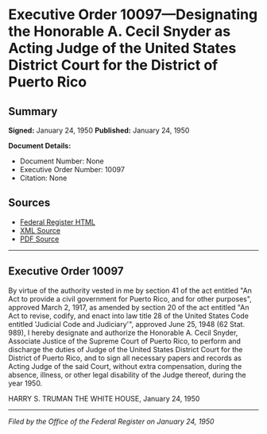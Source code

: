 # Executive Order 10097—Designating the Honorable A. Cecil Snyder as Acting Judge of the United States District Court for the District of Puerto Rico

## Summary

**Signed:** January 24, 1950
**Published:** January 24, 1950

**Document Details:**
- Document Number: None
- Executive Order Number: 10097
- Citation: None

## Sources
- [Federal Register HTML](https://www.presidency.ucsb.edu/documents/executive-order-10097-designating-the-honorable-cecil-snyder-acting-judge-the-united)
- [XML Source](None)
- [PDF Source](None)

---

## Executive Order 10097

By virtue of the authority vested in me by section 41 of the act entitled "An Act to provide a civil government for Puerto Rico, and for other purposes", approved March 2, 1917, as amended by section 20 of the act entitled "An Act to revise, codify, and enact into law title 28 of the United States Code entitled 'Judicial Code and Judiciary'", approved June 25, 1948 (62 Stat. 989), I hereby designate and authorize the Honorable A. Cecil Snyder, Associate Justice of the Supreme Court of Puerto Rico, to perform and discharge the duties of Judge of the United States District Court for the District of Puerto Rico, and to sign all necessary papers and records as Acting Judge of the said Court, without extra compensation, during the absence, illness, or other legal disability of the Judge thereof, during the year 1950.

HARRY S. TRUMAN
THE WHITE HOUSE,
January 24, 1950

---

*Filed by the Office of the Federal Register on January 24, 1950*
